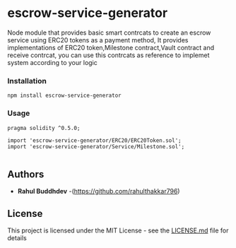 # escrow-service-generator
Node module that provides basic smart contrcats to create an escrow service using ERC20 tokens as a payment method,
It provides implementations of ERC20 token,Milestone contract,Vault contract and receive contrcat, you can use this contrcats as reference to implemet system according to your logic


### Installation
```
npm install escrow-service-generator
```

### Usage

```
pragma solidity ^0.5.0;

import 'escrow-service-generator/ERC20/ERC20Token.sol';
import 'escrow-service-generator/Service/Milestone.sol';


```
## Authors

* **Rahul Buddhdev** -(https://github.com/rahulthakkar796)



## License

This project is licensed under the MIT License - see the [LICENSE.md](LICENSE) file for details

